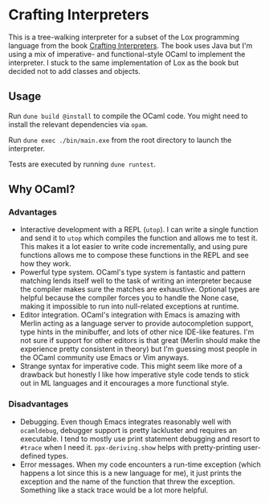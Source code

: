 # Crafting Interpreters

This is a tree-walking interpreter for a subset of the Lox programming language
from the book [Crafting Interpreters](https://craftinginterpreters.com/). The
book uses Java but I'm using a mix of imperative- and functional-style OCaml to
implement the interpreter. I stuck to the same implementation of Lox as the book
but decided not to add classes and objects.

## Usage

Run `dune build @install` to compile the OCaml code. You might need to install
the relevant dependencies via `opam`.

Run `dune exec ./bin/main.exe` from the root directory to launch the interpreter.

Tests are executed by running `dune runtest`.

## Why OCaml?

### Advantages

- Interactive development with a REPL (`utop`). I can write a single function and
  send it to `utop` which compiles the function and allows me to test it. This
  makes it a lot easier to write code incrementally, and using pure functions
  allows me to compose these functions in the REPL and see how they work.
- Powerful type system. OCaml's type system is fantastic and pattern matching
  lends itself well to the task of writing an interpreter because the compiler
  makes sure the matches are exhaustive. Optional types are helpful because
  the compiler forces you to handle the None case, making it impossible to
  run into null-related exceptions at runtime.
- Editor integration. OCaml's integration with Emacs is amazing with Merlin
  acting as a language server to provide autocompletion support, type hints in
  the minibuffer, and lots of other nice IDE-like features. I'm not sure if
  support for other editors is that great (Merlin should make the experience
  pretty consistent in theory) but I'm guessing most people in the OCaml
  community use Emacs or Vim anyways.
- Strange syntax for imperative code. This might seem like more of a drawback
  but honestly I like how imperative style code tends to stick out in ML
  languages and it encourages a more functional style.

### Disadvantages

- Debugging. Even though Emacs integrates reasonably well with `ocamldebug`,
  debugger support is pretty lackluster and requires an executable. I tend to
  mostly use print statement debugging and resort to `#trace` when I need it.
  `ppx-deriving.show` helps with pretty-printing user-defined types.
- Error messages. When my code encounters a run-time exception (which happens a
  lot since this is a new language for me), it just prints the exception and the
  name of the function that threw the exception. Something like a stack trace
  would be a lot more helpful.
